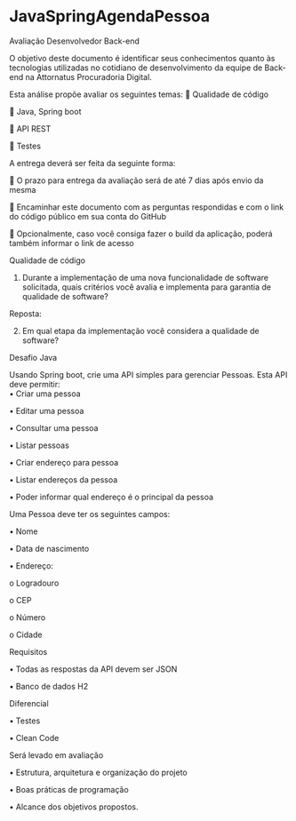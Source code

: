 # JavaSpringAgendaPessoa

Avaliação Desenvolvedor Back-end

O objetivo deste documento é identificar seus conhecimentos quanto às tecnologias utilizadas no cotidiano de desenvolvimento da equipe de Back-end na Attornatus Procuradoria Digital.

Esta análise propõe avaliar os seguintes temas: 
	Qualidade de código

	Java, Spring boot

	API REST

	Testes

A entrega deverá ser feita da seguinte forma:

	O prazo para entrega da avaliação será de até 7 dias após envio da mesma

	Encaminhar este documento com as perguntas respondidas e com o link do código público em sua conta do GitHub

	Opcionalmente, caso você consiga fazer o build da aplicação, poderá também informar o link de acesso


Qualidade de código

1.	Durante a implementação de uma nova funcionalidade de software solicitada, quais critérios você avalia e implementa para garantia de qualidade de software?

Reposta: 


2.	Em qual etapa da implementação você considera a qualidade de software?


Desafio Java

Usando Spring boot, crie uma API simples para gerenciar Pessoas. Esta API deve permitir:  
•	Criar uma pessoa

•	Editar uma pessoa

•	Consultar uma pessoa

•	Listar pessoas

•	Criar endereço para pessoa

•	Listar endereços da pessoa

•	Poder informar qual endereço é o principal da pessoa  


Uma Pessoa deve ter os seguintes campos:  

•	Nome

•	Data de nascimento

•	Endereço:

o	Logradouro

o	CEP

o	Número

o	Cidade

Requisitos  

•	Todas as respostas da API devem ser JSON  

•	Banco de dados H2

Diferencial

•	Testes

•	Clean Code

 
Será levado em avaliação 

•	Estrutura, arquitetura e organização do projeto 

•	Boas práticas de programação  

•	Alcance dos objetivos propostos.

